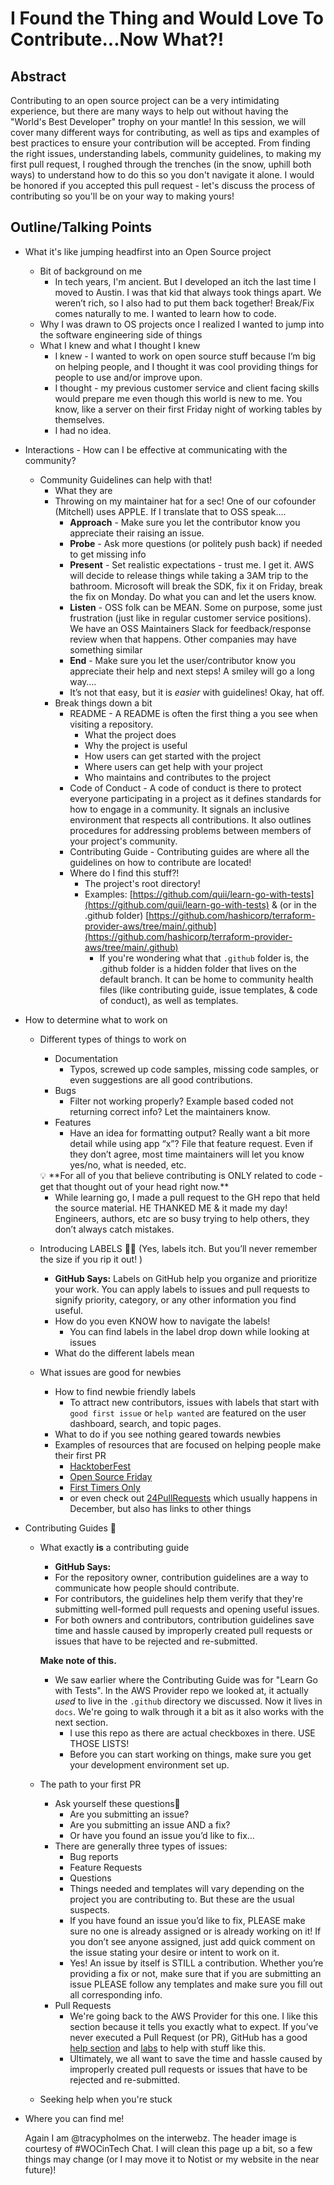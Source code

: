 
# I Found the Thing and Would Love To Contribute...Now What?!

## Abstract

Contributing to an open source project can be a very intimidating experience, but there are many ways to help out without having the "World's Best Developer" trophy on your mantle! In this session, we will cover many different ways for contributing, as well as tips and examples of best practices to ensure your contribution will be accepted. From finding the right issues, understanding labels, community guidelines, to making my first pull request, I roughed through the trenches (in the snow, uphill both ways) to understand how to do this so you don't navigate it alone.  I would be honored if you accepted this pull request - let's discuss the process of contributing so you'll be on your way to making yours!

## Outline/Talking Points

- What it's like jumping headfirst into an Open Source project
    - Bit of background on me
        - In tech years, I'm ancient. But I developed an itch the last time I moved to Austin. I was that kid that always took things apart. We weren’t rich, so I also had to put them back together! Break/Fix comes naturally to me. I wanted to learn how to code.
    - Why I was drawn to OS projects once I realized I wanted to jump into the software engineering side of things
    - What I knew and what I thought I knew
        - I knew - I wanted to work on open source stuff because I’m big on helping people, and I thought it was cool providing things for people to use and/or improve upon.
        - I thought - my previous customer service and client facing skills would prepare me even though this world is new to me. You know, like a server on their first Friday night of working tables by themselves.
        - I had no idea.
- Interactions - How can I be effective at communicating with the community?
    - Community Guidelines can help with that!
        - What they are
        - Throwing on my maintainer hat for a sec! One of our cofounder (Mitchell) uses APPLE. If I translate that to OSS speak….
            - **Approach** - Make sure you let the contributor know you appreciate their raising an issue.
            - **Probe** - Ask more questions (or politely push back) if needed to get missing info
            - **Present** - Set realistic expectations - trust me. I get it. AWS will decide to release things while taking a 3AM trip to the bathroom. Microsoft will break the SDK, fix it on Friday, break the fix on Monday. Do what you can and let the users know.
            - **Listen** - OSS folk can be MEAN. Some on purpose, some just frustration (just like in regular customer service positions). We have an OSS Maintainers Slack for feedback/response review when that happens. Other companies may have something similar
            - **End** - Make sure you let the user/contributor know you appreciate their help and next steps! A smiley will go a long way….
            - It’s not that easy, but it is *easier* with guidelines! Okay, hat off.
        - Break things down a bit
            - README - A README is often the first thing a you see when visiting a repository.
                - What the project does
                - Why the project is useful
                - How users can get started with the project
                - Where users can get help with your project
                - Who maintains and contributes to the project
            - Code of Conduct - A code of conduct is there to protect everyone participating in a project as it defines standards for how to engage in a community. It signals an inclusive environment that respects all contributions. It also outlines procedures for addressing problems between members of your project's community.
            - Contributing Guide - Contributing guides are where all the guidelines on how to contribute are located!
            - Where do I find this stuff?!
                - The project's root directory!
                - Examples: [https://github.com/quii/learn-go-with-tests](https://github.com/quii/learn-go-with-tests) & (or in the .github folder) [https://github.com/hashicorp/terraform-provider-aws/tree/main/.github](https://github.com/hashicorp/terraform-provider-aws/tree/main/.github)
                    - If you're wondering what that `.github` folder is, the .github folder is a hidden folder that lives on the default branch. It can be home to community health files (like contributing guide, issue templates, & code of conduct), as well as templates.
- How to determine what to work on
    - Different types of things to work on
        - Documentation
            - Typos, screwed up code samples, missing code samples, or even suggestions are all good contributions.
        - Bugs
            - Filter not working properly? Example based coded not returning correct info? Let the maintainers know.
        - Features
            - Have an idea for formatting output? Really want a bit more detail while using app “x”? File that feature request. Even if they don’t agree, most time maintainers will let you know yes/no, what is needed, etc.
        
        <aside>
        💡 **For all of you that believe contributing is ONLY related to code - get that thought out of your head right now.**
        
        </aside>
        
        - While learning go, I made a pull request to the GH repo that held the source material. HE THANKED ME & it made my day! Engineers, authors, etc are so busy trying to help others, they don’t always catch mistakes.
    - Introducing LABELS 🙌🏾  (Yes, labels itch. But you’ll never remember the size if you rip it out! )
        - **GitHub Says:** Labels on GitHub help you organize and prioritize your work. You can apply labels to issues and pull requests to signify priority, category, or any other information you find useful.
        - How do you even KNOW how to navigate the labels!
            - You can find labels in the label drop down while looking at issues
        - What do the different labels mean
    - What issues are good for newbies
        - How to find newbie friendly labels
            - To attract new contributors, issues with labels that start with `good first issue` or `help wanted` are featured on the user dashboard, search, and topic pages.
        - What to do if you see nothing geared towards newbies
        - Examples of resources that are focused on helping people make their first PR
            - [HacktoberFest](https://hacktoberfest.digitalocean.com/)
            - [Open Source Friday](https://opensourcefriday.com/)
            - [First Timers Only](https://www.firsttimersonly.com/)
            - or even check out [24PullRequests](https://24pullrequests.com/) which usually happens in December, but also has links to other things
- Contributing Guides 👀
    - What exactly **is** a contributing guide
        - **GitHub Says:**
        - For the repository owner, contribution guidelines are a way to communicate how people should contribute.
        - For contributors, the guidelines help them verify that they're submitting well-formed pull requests and opening useful issues.
        - For both owners and contributors, contribution guidelines save time and hassle caused by improperly created pull requests or issues that have to be rejected and re-submitted.
        
        **Make note of this.**
        
        - We saw earlier where the Contributing Guide was for "Learn Go with Tests". In the AWS Provider repo we looked at, it actually *used*  to live in the `.github` directory we discussed. Now it lives in `docs`. We're going to walk through it a bit as it also works with the next section.
            - I use this repo as there are actual checkboxes in there. USE THOSE LISTS!
            - Before you can start working on things, make sure you get your development environment set up.
    - The path to your first PR
        - Ask yourself these questions🤔
            - Are you submitting an issue?
            - Are you submitting an issue AND a fix?
            - Or have you found an issue you’d like to fix…
        - There are generally three types of issues:
            - Bug reports
            - Feature Requests
            - Questions
            - Things needed and templates will vary depending on the project you are contributing to. But these are the usual suspects.
            - If you have found an issue you’d like to fix, PLEASE make sure no one is already assigned or is already working on it! If you don’t see anyone assigned, just add quick comment on the issue stating your desire or intent to work on it.
            - Yes! An issue by itself is STILL a contribution. Whether you’re providing a fix or not, make sure that if you are submitting an issue PLEASE follow any templates and make sure you fill out all corresponding info.
        - Pull Requests
            - We're going back to the AWS Provider for this one. I like this section because it tells you exactly what to expect. If you’ve never executed a Pull Request (or PR), GitHub has a good [help section](https://docs.github.com/en/github/collaborating-with-issues-and-pull-requests/about-pull-requests) and [labs](https://guides.github.com/activities/hello-world/#:~:text=Pull%20Requests%20are%20the%20heart,merge%20them%20into%20their%20branch.&text=You%20can%20even%20open%20pull,repository%20and%20merge%20them%20yourself.) to help with stuff like this.
            - Ultimately, we all want to save the time and hassle caused by improperly created pull requests or issues that have to be rejected and re-submitted.
    - Seeking help when you're stuck
- Where you can find me!
    
    Again I am @tracypholmes on the interwebz. The header image is courtesy of #WOCinTech Chat. I will clean this page up a bit, so a few things may change (or I may move it to Notist or my website in the near future)!
